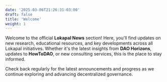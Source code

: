 ```yaml
---
date: '2025-03-06T21:26:31-03:00'
draft: false
title: 'Welcome'
weight: 1
---
```


Welcome to the official **Lokapal News** section! Here, you'll find updates on new research, educational resources, and key developments across all Lokapal initiatives. Whether it's the latest insights from **DAO Horizons**, updates to **HowToDAO**, or new consulting services, this is the place to stay informed.  

Check back regularly for the latest announcements and progress as we continue exploring and advancing decentralized governance.  
